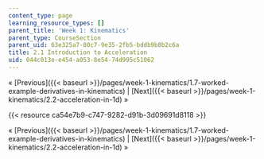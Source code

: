 ```yaml
---
content_type: page
learning_resource_types: []
parent_title: 'Week 1: Kinematics'
parent_type: CourseSection
parent_uid: 63e325a7-80c7-9e35-2fb5-bddb9b8b2c6a
title: 2.1 Introduction to Acceleration
uid: 044c013e-e454-a053-8e54-74d995c51062
---
```


« [Previous]({{< baseurl >}}/pages/week-1-kinematics/1.7-worked-example-derivatives-in-kinematics) | [Next]({{< baseurl >}}/pages/week-1-kinematics/2.2-acceleration-in-1d) »

{{< resource ca54e7b9-c747-9282-d91b-3d09691d8118 >}}

« [Previous]({{< baseurl >}}/pages/week-1-kinematics/1.7-worked-example-derivatives-in-kinematics) | [Next]({{< baseurl >}}/pages/week-1-kinematics/2.2-acceleration-in-1d) »